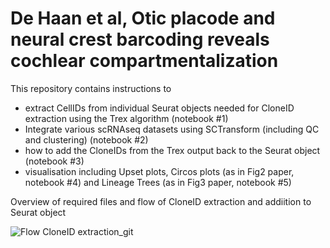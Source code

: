 # De Haan et al, Otic placode and neural crest barcoding reveals cochlear compartmentalization 

This repository contains instructions to 
- extract CellIDs from individual Seurat objects needed for CloneID extraction using the Trex algorithm (notebook #1)
- Integrate various scRNAseq datasets using SCTransform (including QC and clustering) (notebook #2)
- how to add the CloneIDs from the Trex output back to the Seurat object (notebook #3)
- visualisation including Upset plots, Circos plots (as in Fig2 paper, notebook #4)  and Lineage Trees (as in Fig3 paper, notebook #5)


Overview of required files and flow of CloneID extraction and addiition to Seurat object
  
![Flow CloneID extraction_git](https://github.com/user-attachments/assets/330d53ce-868d-4dbb-9e72-bf41b6681594)
